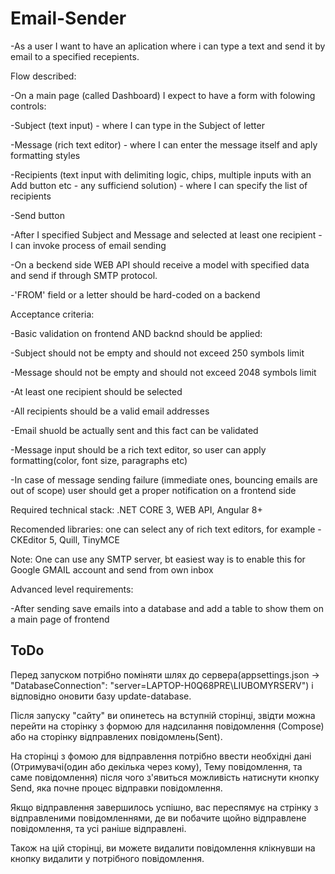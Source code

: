 # Email-Sender
-As a user I want to have an aplication where i can type a text and send it by email to a specified recepients.

Flow described:

-On a main page (called Dashboard) I expect to have a form with folowing controls:

  -Subject (text input) - where I can type in the Subject of letter
  
  -Message (rich text editor) - where I can enter the message itself and aply formatting styles
  
  -Recipients (text input with delimiting logic, chips, multiple inputs with an Add button etc - any sufficiend solution) - where I can specify the list of recipients
  
  -Send button

-After I specified Subject and Message and selected at least one recipient - I can invoke process of email sending

-On a beckend side WEB API should receive a model with specified data and send if through SMTP protocol.

-'FROM' field or a letter should be hard-coded on a backend

Acceptance criteria:

-Basic validation on frontend AND backnd should be applied:

  -Subject should not be empty and should not exceed 250 symbols limit
  
  -Message should not be empty and should not exceed 2048 symbols limit
  
  -At least one recipient should be selected
  
  -All recipients should be a valid email addresses
  
-Email shuold be actually sent and this fact can be validated

-Message input should be a rich text editor, so user can apply formatting(color, font size, paragraphs etc)

-In case of message sending failure (immediate ones, bouncing emails are out of scope) user should get a proper notification on a frontend side

Required technical stack: .NET CORE 3, WEB API, Angular 8+

Recomended libraries: one can select any of rich text editors, for example - CKEditor 5, Quill, TinyMCE

Note: One can use any SMTP server, bt easiest way is to enable this for Google GMAIL account and send from own inbox

Advanced level requirements:

-After sending save emails into a database and add a table to show them on a main page of frontend

## ToDo
Перед запуском потрібно поміняти шлях до сервера(appsettings.json -> "DatabaseConnection": "server=LAPTOP-H0Q68PRE\\LIUBOMYRSERV") і відповідно оновити базу update-database. 

Після запуску "сайту" ви опинетесь на вступній сторінці, звідти можна перейти на сторінку з формою для надсилання повідомлення (Compose) або на сторінку відправлених повідомлень(Sent). 

На сторінці з фомою для відправлення потрібно ввести необхідні дані (Отримувачі(один або декілька через кому), Тему повідомлення, та саме повідомлення) після чого з'явиться можливість натиснути кнопку Send, яка почне процес відправки повідомлення.

Якщо відправлення завершилось успішно, вас переспямує на стрінку з відправленими повідомленнями, де ви побачите щойно відправлене повідомлення, та усі раніше відправлені.

Також на цій сторінці, ви можете видалити повідомлення клікнувши на кнопку видалити у потрібного повідомлення.
